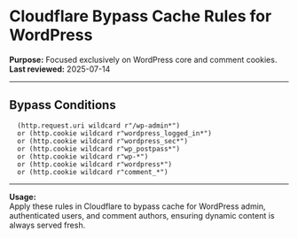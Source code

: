 # Cloudflare Bypass Cache Rules for WordPress

**Purpose:** Focused exclusively on WordPress core and comment cookies.  
**Last reviewed:** 2025-07-14

---

## Bypass Conditions

```
  (http.request.uri wildcard r"/wp-admin*")
  or (http.cookie wildcard r"wordpress_logged_in*")
  or (http.cookie wildcard r"wordpress_sec*")
  or (http.cookie wildcard r"wp_postpass*")
  or (http.cookie wildcard r"wp-*")
  or (http.cookie wildcard r"wordpress*")
  or (http.cookie wildcard r"comment_*")
```

---

**Usage:**  
 Apply these rules in Cloudflare to bypass cache for WordPress admin, authenticated users, and comment authors, ensuring dynamic content is always served fresh.
